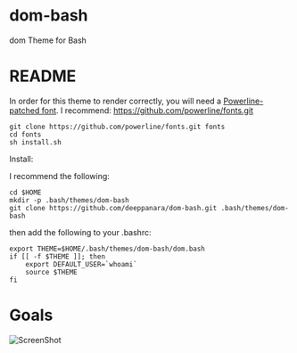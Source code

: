 # dom-bash
dom Theme for Bash

# README

In order for this theme to render correctly, you will need a
[Powerline-patched font](https://gist.github.com/1595572).
I recommend: https://github.com/powerline/fonts.git
```
git clone https://github.com/powerline/fonts.git fonts
cd fonts
sh install.sh
```

Install:

I recommend the following:
```
cd $HOME
mkdir -p .bash/themes/dom-bash
git clone https://github.com/deeppanara/dom-bash.git .bash/themes/dom-bash
```

then add the following to your .bashrc:

```
export THEME=$HOME/.bash/themes/dom-bash/dom.bash
if [[ -f $THEME ]]; then
    export DEFAULT_USER=`whoami`
    source $THEME
fi
```

# Goals

![ScreenShot](dom-bash-sshot.png)
